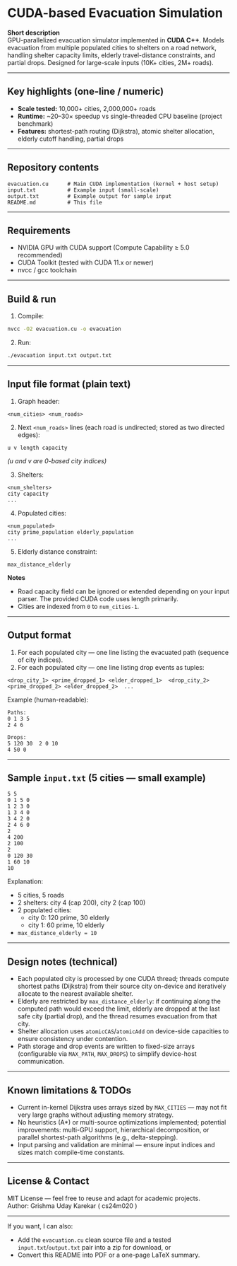 
# CUDA-based Evacuation Simulation

**Short description**  
GPU-parallelized evacuation simulator implemented in **CUDA C++**. Models evacuation from multiple populated cities to shelters on a road network, handling shelter capacity limits, elderly travel-distance constraints, and partial drops. Designed for large-scale inputs (10K+ cities, 2M+ roads).

---

## Key highlights (one-line / numeric)
- **Scale tested:** 10,000+ cities, 2,000,000+ roads  
- **Runtime:** ~20–30× speedup vs single-threaded CPU baseline (project benchmark)  
- **Features:** shortest-path routing (Dijkstra), atomic shelter allocation, elderly cutoff handling, partial drops

---

## Repository contents
```
evacuation.cu      # Main CUDA implementation (kernel + host setup)
input.txt          # Example input (small-scale)
output.txt         # Example output for sample input
README.md          # This file
```

---

## Requirements
- NVIDIA GPU with CUDA support (Compute Capability ≥ 5.0 recommended)  
- CUDA Toolkit (tested with CUDA 11.x or newer)  
- nvcc / gcc toolchain

---

## Build & run
1. Compile:
```bash
nvcc -O2 evacuation.cu -o evacuation
```

2. Run:
```bash
./evacuation input.txt output.txt
```

---

## Input file format (plain text)
1. Graph header:
```
<num_cities> <num_roads>
```
2. Next `<num_roads>` lines (each road is undirected; stored as two directed edges):
```
u v length capacity
```
*(u and v are 0-based city indices)*

3. Shelters:
```
<num_shelters>
city capacity
...
```

4. Populated cities:
```
<num_populated>
city prime_population elderly_population
...
```

5. Elderly distance constraint:
```
max_distance_elderly
```

**Notes**
- Road capacity field can be ignored or extended depending on your input parser. The provided CUDA code uses length primarily.
- Cities are indexed from `0` to `num_cities-1`.

---

## Output format
1. For each populated city — one line listing the evacuated path (sequence of city indices).
2. For each populated city — one line listing drop events as tuples:
```
<drop_city_1> <prime_dropped_1> <elder_dropped_1>  <drop_city_2> <prime_dropped_2> <elder_dropped_2>  ...
```

Example (human-readable):
```
Paths:
0 1 3 5
2 4 6

Drops:
5 120 30  2 0 10
4 50 0
```

---

## Sample `input.txt` (5 cities — small example)
```
5 5
0 1 5 0
1 2 3 0
1 3 4 0
3 4 2 0
2 4 6 0
2
4 200
2 100
2
0 120 30
1 60 10
10
```

Explanation:
- 5 cities, 5 roads
- 2 shelters: city 4 (cap 200), city 2 (cap 100)
- 2 populated cities:
  - city 0: 120 prime, 30 elderly
  - city 1: 60 prime, 10 elderly
- `max_distance_elderly = 10`

---

## Design notes (technical)
- Each populated city is processed by one CUDA thread; threads compute shortest paths (Dijkstra) from their source city on-device and iteratively allocate to the nearest available shelter.
- Elderly are restricted by `max_distance_elderly`: if continuing along the computed path would exceed the limit, elderly are dropped at the last safe city (partial drop), and the thread resumes evacuation from that city.
- Shelter allocation uses `atomicCAS`/`atomicAdd` on device-side capacities to ensure consistency under contention.
- Path storage and drop events are written to fixed-size arrays (configurable via `MAX_PATH`, `MAX_DROPS`) to simplify device-host communication.

---

## Known limitations & TODOs
- Current in-kernel Dijkstra uses arrays sized by `MAX_CITIES` — may not fit very large graphs without adjusting memory strategy.
- No heuristics (A\*) or multi-source optimizations implemented; potential improvements: multi-GPU support, hierarchical decomposition, or parallel shortest-path algorithms (e.g., delta-stepping).
- Input parsing and validation are minimal — ensure input indices and sizes match compile-time constants.

---

## License & Contact
MIT License — feel free to reuse and adapt for academic projects.  
Author: Grishma Uday Karekar ( cs24m020 )  

---

If you want, I can also:
- Add the `evacuation.cu` clean source file and a tested `input.txt`/`output.txt` pair into a zip for download, or  
- Convert this README into PDF or a one-page LaTeX summary.  
